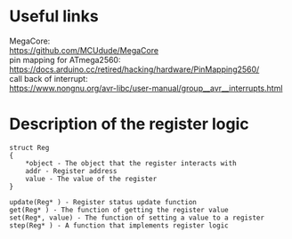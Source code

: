 # Useful links  
MegaCore:  
https://github.com/MCUdude/MegaCore  
pin mapping for ATmega2560:  
https://docs.arduino.cc/retired/hacking/hardware/PinMapping2560/  
call back of interrupt:  
https://www.nongnu.org/avr-libc/user-manual/group__avr__interrupts.html  
# Description of the register logic  
<pre><code>struct Reg  
{
    *object - The object that the register interacts with  
    addr - Register address  
    value - The value of the register  
}  
  
update(Reg* ) - Register status update function
get(Reg* ) - The function of getting the register value  
set(Reg*, value) - The function of setting a value to a register  
step(Reg* ) - A function that implements register logic
</code></pre>